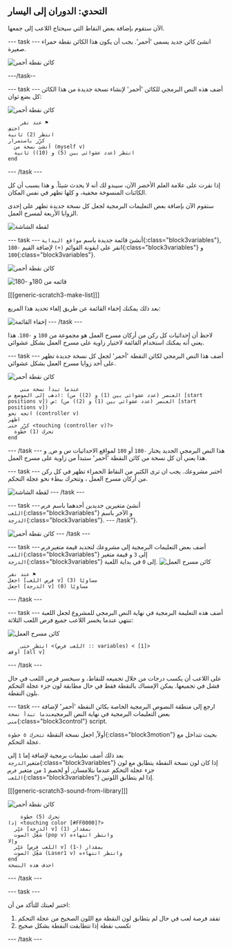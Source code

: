 ## التحدي: الدوران إلى اليسار

الآن ستقوم بإضافة بعض النقاط التي سيحتاج اللاعب إلى جمعها.

\--- task \--- انشئ كائن جديد يسمى 'أحمر'. يجب أن يكون هذا الكائن نقطة حمراء صغيرة.

![كائن نقطة أحمر](images/dots-red.png)

\---/task--

\--- task \--- أضف هذه النص البرمجي للكائن 'أحمر' لإنشاء نسخة جديدة من هذا الكائن كل بضع ثوان:

![كائن نقطة أحمر](images/red-sprite.png)

```blocks3
    عند نقر ⚑
اختفِ
انتظر (2) ثانية
كرِّر باستمرار 
  أنشئ نسخة من (myself v)
  انتظر (عدد عشوائي بين (5) و (10)) ثانية
end
```

\--- /task \---

إذا نقرت على علامة العلم الأخضر الآن، سيبدو لك أنه لا يحدث شيئاً. و هذا بسبب أن كل الكائنات المنسوخة مخفية، و كلها تظهر في نفس المكان.

ستقوم الآن بإضافة بعض التعليمات البرمجية لجعل كل نسخة جديدة تظهر على إحدى الزوايا الأربعة لمسرح العمل.

![لقطة الشاشة](images/dots-start.png)

\--- task \--- أنشئ قائمة جديدة باسم `مواقع البداية`{:class="block3variables"}, انقر على ايقونة القوائم `(+)` لإضافة القيم `-180`{:class="block3variables"} و `180`{:class="block3variables"}.

![كائن نقطة أحمر](images/red-sprite.png)

![قائمه من 180و -180](images/dots-list.png)

[[[generic-scratch3-make-list]]]

بعد ذلك يمكنك إخفاء القائمة عن طريق إلغاء تحديد هذا المربع:

![إخفاء القائمة](images/hide-list.png) \--- /task \---

لاحظ أن إحداثيات كل ركن من أركان مسرح العمل هو مجموعة من `180` و `-180`. هذا يعني أنه يمكنك استخدام القائمة لاختيار زاوية على مسرح العمل بشكل عشوائي.

\--- task \--- أضف هذا النص البرمجي لكائن النقطة 'أحمر' لجعل كل نسخة جديدة تظهر على أحد زوايا مسرح العمل بشكل عشوائي.

![كائن نقطة أحمر](images/red-sprite.png)

```blocks3
    عندما تبدأ نسخة مني
اذهب إلى الموضع س: (العنصر (عدد عشوائي بين (1) و (2)) من [start positions v]) ص: (العنصر (عدد عشوائي بين (1) و (2)) من [start positions v])
اتجه نحو (controller v)
اظهر
كرِّر حتى <touching (controller v)?> 
  تحرك (1) خطوة
end
```

\--- /task \--- هذا النص البرمجي الجديد يختار `-180` أو `180` لمواقع الاحداثيات س و ص, و هذا يعني أن كل نسخة من كائن النقطة 'أحمر' ستبدأ من زاوية على مسرح العمل.

\--- task \--- اختبر مشروعك. يجب ان ترى الكثير من النقاط الحمراء تظهر في كل ركن من أركان مسرح العمل ، وتتحرك ببطء نحو عجلة التحكم.

![لقطة الشاشة](images/dots-red-test.png) \--- /task \---

\--- task \--- أنشئ متغيرين جديدين أحدهما باسم `فرص اللعب`{:class="block3variables"} و الآخر باسم `الدرجة`{:class="block3variables"}. \--- /task"}.

![كائن نقطة أحمر](images/red-sprite.png) \--- /task \---

\--- task \--- أضف بعض التعليمات البرمجية إلى مشروعك لتحديد قيمة متغير`فرص اللعب`{:class="block3variables"} إلى `3` و قيمة متغير `الدرجة`{:class="block3variables"} إلى `0` في بداية اللعبة. ![كائن مسرح العمل](images/stage-sprite.png)

```blocks3
عند نقر ⚑
اجعل [فرص اللعب v] مساويًا (3)
اجعل [الدرجة v] مساويًا (0)
```

\--- /task \---

\--- task \--- أضف هذه التعليمة البرمجية في نهاية النص البرمجي للمشروع لجعل اللعبة تنتهي عندما يخسر اللاعب جميع فرص اللعب الثلاثة:

![كائن مسرح العمل](images/stage-sprite.png)

```blocks3
    انتظر حتى <(اللعب فرص :: variables) < [1]>
أوقف [all v]
```

\--- /task \---

على اللاعب أن يكسب درجات من خلال تجميعه للنقاط، و سيخسر فرص اللعب في حال فشل في تجميعها. يمكن الإمساك بالنقطة فقط في حال مطابقة لون جزء عجلة التحكم بلون النقطة.

\--- task \--- ارجع إلى منطقة النصوص البرمجية الخاصة بكائن النقطة 'أحمر' لإضافة بعض التعليمات البرمجية في نهاية النص البرمجي`عندما تبدأ نسخة مني`{:class="block3control"} script.

أولاً, اجعل نسخة النقطة `تتحرك ٥ خطوة`{:class="block3motion"} بحيث تتداخل مع عجلة التحكم.

بعد ذلك أضف تعليمات برمجية لإضافة إما `1` إلى متغير`الدرجة`{:class="block3variables"} إذا كان لون نسخة النقطة يتطابق مع لون جزء عجلة التحكم عندما بتلامسان, أو لخصم `1` من متغير `فرص اللعب`{:class="block3variables"} إذا لم يتطابق اللونين.

[[[generic-scratch3-sound-from-library]]]

![كائن نقطة أحمر](images/red-sprite.png)

```blocks3
    تحرك (5) خطوة
إذا <touching color [#FF0000]?> 
  غيِّر [الدرجة v] بمقدار (1)
  شغِّل الصوت (pop v) وانتظر انتهاءه
وإلا 
  غيِّر [اللعب فرص v] بمقدار (-1)
  شغِّل الصوت (Laser1 v) وانتظر انتهاءه
end
احذف هذه النسخة
```

\--- /task \---

\--- task \---

اختبر لعبتك للتأكد من أن:

1. تفقد فرصة لعب في حال لم يتطابق لون النقطة مع اللون الصحيح من عجلة التحكم
2. تكسب نقطة إذا تتطابقت النقطة بشكل صحيح

\--- /task \---